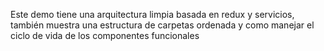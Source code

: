 Este demo tiene una arquitectura limpia basada en redux y servicios, también muestra una estructura de carpetas ordenada y como manejar el ciclo de vida de los componentes funcionales